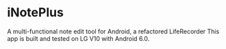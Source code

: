 # iNotePlus
A multi-functional note edit tool for Android, a refactored LifeRecorder
This app is built and tested on LG V10 with Android 6.0.
